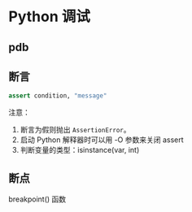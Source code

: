 # Python 调试
## pdb

## 断言
```python
assert condition, "message"
```

注意：
1. 断言为假则抛出 `AssertionError`。
2. 启动 Python 解释器时可以用 -O 参数来关闭 assert
3. 判断变量的类型：isinstance(var, int)

## 断点
breakpoint() 函数